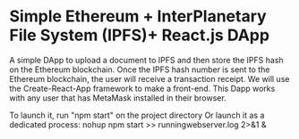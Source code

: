 # Simple Ethereum + InterPlanetary File System (IPFS)+ React.js DApp

A simple DApp to upload a document to IPFS and then store the IPFS hash on the Ethereum blockchain. Once the IPFS hash number is sent to the Ethereum blockchain, the user will receive a transaction receipt. We will use the Create-React-App framework to make a front-end. This Dapp works with any user that has MetaMask installed in their browser.

To launch it, run "npm start" on the project directory
Or launch it as a dedicated process: nohup npm start >> runningwebserver.log 2>&1 &

